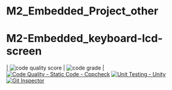 # M2_Embedded_Project_other

# M2-Embedded_keyboard-lcd-screen
| ![code quality score](https://api.codiga.io/project/30170/score/svg) | ![code grade](https://api.codiga.io/project/30170/status/svg) |
[![Code Quality - Static Code - Cppcheck](https://github.com/priyankasonawane111/M2_Embedded_Project_other/actions/workflows/cppcheck.yml/badge.svg)](https://github.com/priyankasonawane111/M2_Embedded_Project_other/actions/workflows/cppcheck.yml)
[![Unit Testing - Unity](https://github.com/priyankasonawane111/M2_Embedded_Project_other/actions/workflows/unity.yml/badge.svg)](https://github.com/priyankasonawane111/M2_Embedded_Project_other/actions/workflows/unity.yml)
[![Git Inspector](https://github.com/priyankasonawane111/M2_Embedded_Project_other/actions/workflows/Git_inspector.yml/badge.svg)](https://github.com/priyankasonawane111/M2_Embedded_Project_other/actions/workflows/Git_inspector.yml)
